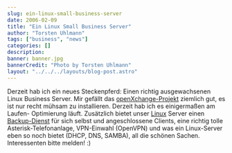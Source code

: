 ```yaml
---
slug: ein-linux-small-business-server
date: 2006-02-09
title: "Ein Linux Small Business Server"
author: "Torsten Uhlmann"
tags: ["business", "news"]
categories: []
description:
banner: banner.jpg
bannerCredit: "Photo by Torsten Uhlmann"
layout: "../../../layouts/blog-post.astro"
---
```


Derzeit hab ich ein neues Steckenpferd: Einen richtig ausgewachsenen Linux Business Server. Mir gefällt das [openXchange-Projekt](http://www.open-xchange.org) ziemlich gut, es ist nur recht mühsam zu installieren. Derzeit hab ich es einigermaßen am Laufen- Optimierung läuft. Zusätzlich bietet unser [Linux](http://www.ubuntu.com) Server einen [Backup-Dienst](http://www.bacula.org) für sich selbst und angeschlossene Clients, eine richtig tolle Asterisk-Telefonanlage, VPN-Einwahl (OpenVPN) und was ein Linux-Server eben so noch bietet (DHCP, DNS, SAMBA), all die schönen Sachen. Interessenten bitte melden! :)
